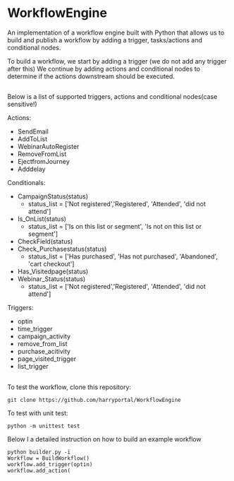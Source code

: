 # WorkflowEngine
An implementation of a workflow engine built with Python that allows us to build and publish a workflow by adding 
a trigger, tasks/actions and conditional nodes.

To build a workflow, we start by adding a trigger (we do not add any trigger after this)
We continue by adding actions and conditional nodes to determine if the actions downstream should be executed.
##

Below is a list of supported triggers, actions and conditional nodes(case sensitive!)

Actions:

- SendEmail
- AddToList
- WebinarAutoRegister
- RemoveFromList
- EjectfromJourney
- Adddelay

Conditionals:
- CampaignStatus(status)  
     - status_list = ['Not registered','Registered', 'Attended', 'did not attend']
- Is_OnList(status)
     - status_list = ['Is on this list or segment', 'Is not on this list or segment']
- CheckField(status)
- Check_Purchasestatus(status)
     - status_list = ['Has purchased', 'Has not purchased', 'Abandoned', 'cart checkout']
- Has_Visitedpage(status)
- Webinar_Status(status)
     - status_list = ['Not registered','Registered', 'Attended', 'did not attend']

Triggers:
-  optin
- time_trigger
- campaign_activity
- remove_from_list
- purchase_acitivity
- page_visited_trigger
- list_trigger


##
To test the workflow, clone this repository:
```
git clone https://github.com/harryportal/WorkflowEngine
```

To test with unit test:
```
python -m unittest test
```

Below I a detailed instruction on how to build an example workflow
``` 
python builder.py -i
Workflow = BuildWorkflow()
workflow.add_trigger(optin)
workflow.add_action(
```


